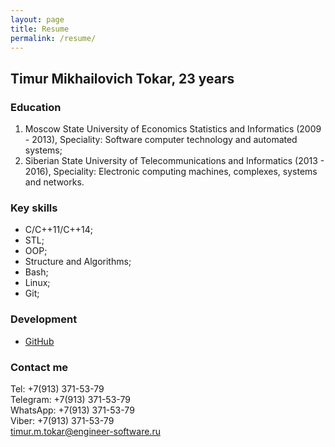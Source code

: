 ```yaml
---
layout: page
title: Resume
permalink: /resume/
---
```


## Timur Mikhailovich Tokar, 23 years

### Education

1. Moscow State University of Economics Statistics and Informatics (2009 - 2013), Speciality: Software computer technology and automated systems;
2. Siberian State University of Telecommunications and Informatics (2013 - 2016), Speciality: Electronic computing machines, complexes, systems and networks.

### Key skills

- C/C++11/C++14;
- STL;
- OOP;
- Structure and Algorithms;
- Bash;
- Linux;
- Git;

### Development

- [GitHub](https://github.com/tokar-t-m)

### Contact me

Tel: +7(913) 371-53-79  
Telegram: +7(913) 371-53-79  
WhatsApp: +7(913) 371-53-79  
Viber: +7(913) 371-53-79  
[timur.m.tokar@engineer-software.ru](mailto:timur.m.tokar@engineer-software.ru)


